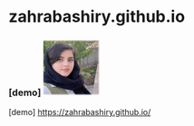 # zahrabashiry.github.io

### [demo] <img src="https://github.com/zahrabashiry/zahrabashiry.github.io/blob/master/Untitled-1.jpg">
[demo] https://zahrabashiry.github.io/
